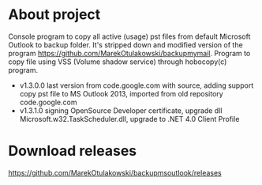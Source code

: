 # About project
Console program to copy all active (usage) pst files from default Microsoft Outlook to backup folder. It's stripped down and modified version of the program https://github.com/MarekOtulakowski/backupmymail. Program to copy file using VSS (Volume shadow service) through hobocopy(c) program.
* v1.3.0.0 last version from code.google.com with source, adding support copy pst file to MS Outlook 2013, imported from old repository code.google.com
* v1.3.1.0 signing OpenSource Developer certificate, upgrade dll Microsoft.w32.TaskScheduler.dll, upgrade to .NET 4.0 Client Profile

# Download releases
https://github.com/MarekOtulakowski/backupmsoutlook/releases
